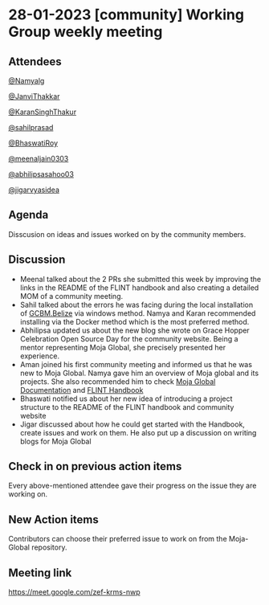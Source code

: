 # 28-01-2023 [community] Working Group weekly meeting 
## Attendees
[@Namyalg](https://github.com/Namyalg)

[@JanviThakkar](https://github.com/Janvi-Thakkar)

[@KaranSinghThakur](https://github.com/thisiskaransgit)

[@sahilprasad](https://github.com/sailorworks)

[@BhaswatiRoy](https://github.com/BhaswatiRoy)

[@meenaljain0303](https://github.com/meenaljain0303)

[@abhilipsasahoo03](https://github.com/abhilipsasahoo03)

[@jigarvyasidea](http://github.com/jigarvyasidea)

## Agenda

Disscusion on ideas and issues worked on by the community members.

## Discussion

- Meenal talked about the 2 PRs she submitted this week by improving the links in the README of the FLINT handbook and also creating a detailed MOM of a community meeting.
- Sahil talked about the errors he was facing during the local installation of [GCBM.Belize](https://github.com/moja-global/GCBM.Belize) via windows method. Namya and Karan recommended installing via the Docker method which is the most preferred method.
- Abhilipsa updated us about the new blog she wrote on Grace Hopper Celebration Open Source Day for the community website. Being a mentor representing Moja Global, she precisely presented her experience.
- Aman joined his first community meeting and informed us that he was new to Moja Global. Namya gave him an overview of Moja global and its projects. She also recommended him to check [Moja Global Documentation](https://docs.moja.global/) and [FLINT Handbook](https://moja-global.github.io/Handbook/)
- Bhaswati notified us about her new idea of introducing a project structure to the README of the FLINT handbook and community website
- Jigar discussed about how he could get started with the Handbook, create issues and work on them. He also put up a discussion on writing blogs for Moja Global

## Check in on previous action items
Every above-mentioned attendee gave their progress on the issue they are working on.

## New Action items

Contributors can choose their preferred issue to work on from the Moja-Global repository.

## Meeting link
https://meet.google.com/zef-krms-nwp
